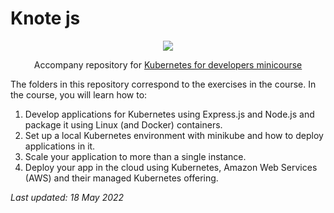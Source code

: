 # Knote js

<div align="center">
    <a href="https://learnk8s.io/"><img src="https://avatars.githubusercontent.com/u/31817372?s=200&v=4" /></a>
    <p>Accompany repository for <a href="https://learnk8s.io/kubernetes-for-developers">Kubernetes for developers minicourse</a></p>
</div>

The folders in this repository correspond to the exercises in the course. In the course, you will learn how to:

1. Develop applications for Kubernetes using Express.js and Node.js and package it using Linux (and Docker) containers.
1. Set up a local Kubernetes environment with minikube and how to deploy applications in it.
1. Scale your application to more than a single instance.
1. Deploy your app in the cloud using Kubernetes, Amazon Web Services (AWS) and their managed Kubernetes offering.

_Last updated: 18 May 2022_
